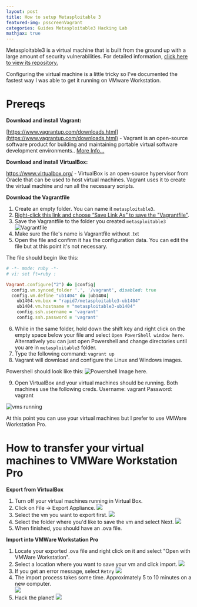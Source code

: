 ```yaml
---
layout: post
title: How to setup Metasploitable 3
featured-img: psscreenVagrant
categories: Guides Metasploitable3 Hacking Lab
mathjax: true
---
```


Metasploitable3 is a virtual machine that is built from the ground up with a large amount of security vulnerabilities. For detailed information, [click here to view its repository.](https://github.com/rapid7/metasploitable3)

Configuring the virtual machine is a little tricky so I've documented the fastest way I was able to get it running on VMware Workstation. 

# Prereqs 


**Download and install Vagrant:**   

[https://www.vagrantup.com/downloads.html](https://www.vagrantup.com/downloads.html) - Vagrant is an open-source software product for building and maintaining portable virtual software development environments.. [More Info...](https://en.wikipedia.org/wiki/Vagrant_(software))


**Download and install VirtualBox:**

<a href="https://www.virtualbox.org/" target="_blank">https://www.virtualbox.org/</a> - VirtualBox is an open-source hypervisor from Oracle that can be used to host virtual machines. Vagrant uses it to create the virtual machine and run all the necessary scripts.  


**Download the Vagrantfile**

1.  Create an empty folder. You can name it `metasploitable3`.
2.  [Right-click this link and choose “Save Link As” to save the "Vagrantfile"](https://raw.githubusercontent.com/rapid7/metasploitable3/master/Vagrantfile).
3. Save the Vagrantfile to the folder you created `metasploitable3`
![Vagrantfile](..\assets\metasploitable3\vagrantfilescreen.png)
4. Make sure the file's name is Vagrantfile without .txt
5. Open the file and confirm it has the configuration data. You can edit the file but at this point it's not necessary.  

The file should begin like this: 
```ruby
# -*- mode: ruby -*-
# vi: set ft=ruby :

Vagrant.configure("2") do |config|
  config.vm.synced_folder '.', '/vagrant', disabled: true
  config.vm.define "ub1404" do |ub1404|
    ub1404.vm.box = "rapid7/metasploitable3-ub1404"
    ub1404.vm.hostname = "metasploitable3-ub1404"
    config.ssh.username = 'vagrant'
    config.ssh.password = 'vagrant'
```
6. While in the same folder, hold down the shift key and right click on the empty space below your file and select `Open PowerShell window here`. Alternatively you can just open Powershell and change directories until you are in `metasploitable3` folder. 
7. Type the following command: `vagrant up`
8. Vagrant will download and configure the Linux and Windows images. 

Powershell should look like this: 
![Powershell Image here.](../assets/metasploitable3/psscreenVagrant.PNG)

9. Open VirtualBox and your virtual machines should be running. 
Both machines use the following creds. 
Username: vagrant
Password: vagrant

![vms running](../assets/metasploitable3/vmsrunning.PNG)

At this point you can use your virtual machines but I prefer to use VMWare Workstation Pro. 

# How to transfer your virtual machines to VMWare Workstation Pro

**Export from VirtualBox**

1. Turn off your virtual machines running in Virtual Box. 
2. Click on File -> Export Appliance. 
![](../assets/metasploitable3/ExportAppliance.PNG)
3. Select the vm you want to export first. 
![](../assets/metasploitable3/VirtualBoxScreen2.png)
4. Select the folder where you'd like to save the vm and select Next. 
![](../assets/metasploitable3/VirtualBoxScreen3.png)
5. When finished, you should have an .ova file. 

**Import into VMWare Workstation Pro**

1. Locate your exported .ova file and right click on it and select "Open with VMWare Workstation". 
2. Select a location where you want to save your vm and click import. 
![](../assets/metasploitable3/vmwareimport.PNG)
3. If you get an error message, select `Retry`
![](../assets/metasploitable3/ovfspecs.PNG)
4. The import process takes some time. Approximately 5 to 10 minutes on a new computer.  
![](../assets/metasploitable3/importprocess.png)
5. Hack the planet!
![](../assets/metasploitable3/completed.png)


